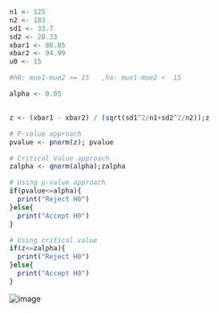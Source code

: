 ```R
n1 <- 125
n2 <- 183
sd1 <- 33.7
sd2 <- 28.33 
xbar1 <- 86.85  
xbar2 <- 94.99
u0 <- 15

#h0: mue1-mue2 >= 15   ,ha: mue1-mue2 <  15

alpha <- 0.05


z <- (xbar1 - xbar2) / (sqrt(sd1^2/n1+sd2^2/n2));z

# P-value approach
pvalue <- pnorm(z); pvalue

# Critical Value approach
zalpha <- qnorm(alpha);zalpha

# Using p-value approach
if(pvalue<=alpha){
  print("Reject H0")
}else{
  print("Accept H0")
}

# Using critical value
if(z<=zalpha){
  print("Reject H0")
}else{
  print("Accept H0")
}
```
![image](https://user-images.githubusercontent.com/68818040/145683834-c22cb096-05e6-4985-8beb-70a6c1469ed2.png)
